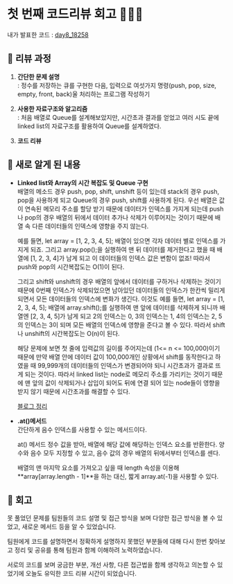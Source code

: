 # 첫 번째 코드리뷰 회고 👩🏻‍💻
내가 발표한 코드 : [day8_18258](https://github.com/SOOYEONIU/CodingTest/blob/main/Code/2week/day8_18258.js)

## 📍 리뷰 과정
1. **간단한 문제 설명**  
  : 정수를 저장하는 큐를 구현한 다음, 입력으로 여섯가지 명령(push, pop, size, empty, front, back)울 처리하는 프로그램 작성하기 

2. **사용한 자료구조와 알고리즘**  
  : 처음 배열로 Queue를 설계해보았지만, 시간초과 결과를 얻었고 여러 시도 끝에 linked list의 자료구조를 활용하여 Queue를 설계하였다.
    

4. **코드 리뷰**
## 📍 새로 알게 된 내용  
- **Linked list와 Array의 시간 복잡도 및 Queue 구현**  
  배열의 메소드 경우 push, pop, shift, unshift 등이 있는데 stack의 경우 push, pop을 사용하게 되고 Queue의 경우 push, shift를 사용하게 된다.
  우선 배열은 값이 연속된 메모리 주소를 할당 받기 때문에 데이터가 인덱스를 가지게 되는데 push나 pop의 경우 배열의 뒤에서 데이터 추가나 삭제가 이루어지는 것이기 때문에 배열 속 다른 데이터들의 인덱스에 영향을 주지 않는다.


  예를 들면, let array = [1, 2, 3, 4, 5]; 배열이 있으면 각자 데이터 별로 인덱스를 가지게 되죠. 그리고 array.pop();을 실행하여 맨 뒤 데이터를 제거한다고 했을 때
  배열에 [1, 2, 3, 4]가 남게 되고 이 데이터들의 인덱스 값은 변함이 없죠! 따라서 push와 pop의 시간복잡도는 O(1)이 된다.

  그리고 shift와 unshift의 경우 배열의 앞에서 데이터를 구하거나 삭제하는 것이기 때문에 0번째 인덱스가 삭제되었으면 남아있던 데이터들의 인덱스가 한칸씩 밀리게되면서 모든 데이터들의 인덱스에 변화가 생긴다.
  이것도 예를 들면, let array = [1, 2, 3, 4, 5]; 배열에 array.shift();를 실행하여 맨 앞에 데이터를 삭제하게 되니까 배열엔 [2, 3, 4, 5]가 남게 되고 2의 인덱스는 0, 3의 인덱스는 1, 4의 인덱스는 2, 5의 인덱스는 3이 되며 모든 배열의 인덱스에 영향을 준다고 볼 수 있다. 따라서 shift나 unshift의 시간복잡도는 O(n)이 된다.

  해당 문제에 보면 첫 줄에 입력값의 길이를 주어지는데 (1<= n <= 100,000)이기 때문에 만약 배열 안에 데이터 값이 100,000개인 상황에서 shift를 동작한다고 하였을 때 99,999개의 데이터들의 인덱스가 변경되어야 되니 시간초과가 결과로 뜨게 되는 것이다.
  따라서 linked list는 node로 메모리 주소를 가리키는 것이기 때문에 맨 앞의 값이 삭제되거나 삽입이 되어도 뒤에 연결 되어 있는 node들이 영향을 받지 않기 때문에 시간초과를 해결할 수 있다.

  [블로그 정리](https://sootech-story.tistory.com/entry/JavaScript-Queue-%EA%B5%AC%ED%98%84-%EC%8B%9C%EA%B0%84-%EB%B3%B5%EC%9E%A1%EB%8F%84-%EB%B0%B1%EC%A4%80-18258%EB%B2%88)


- **.at()메서드**  
  간단하게 음수 인덱스를 사용할 수 있는 메서드이다.

  at() 메서드 정수 값을 받아, 배열에 해당 값에 해당하는 인덱스 요소를 반환한다. 양수와 음수 모두 지정할 수 있고, 음수 값의 경우 배열의 뒤에서부터 인덱스를 센다.

  배열의 맨 마지막 요소를 가져오고 싶을 때 length 속성을 이용해 **array[array.length - 1]**을 하는 대신, 짧게 array.at(-1)을 사용할 수 있다.

## 📍 회고
못 풀었던 문제를 팀원들의 코드 설명 및 접근 방식을 보며 다양한 접근 방식을 볼 수 있었고, 새로운 메서드 등을 알 수 있었습니다.

팀원에게 코드를 설명하면서 정확하게 설명하지 못했던 부분들에 대해 다시 한번 찾아보고 정리 및 공유를 통해 팀원과 함께 이해하려 노력하였습니다.

서로의 코드를 보며 궁금한 부분, 개선 사항, 다른 접근법을 함께 생각하고 의논할 수 있었기에 오늘도 유익한 코드 리뷰 시간이 되었습니다.
